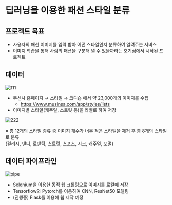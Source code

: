 # 딥러닝을 이용한 패션 스타일 분류

## 프로젝트 목표
* 사용자의 패션 이미지를 입력 받아 어떤 스타일인지 분류하여 알려주는 서비스
* 이미지 학습을 통해 사람의 패션을 구분해 낼 수 있을까라는 호기심에서 시작된 프로젝트

## 데이터
![111](https://user-images.githubusercontent.com/86766081/175889300-bf295912-107c-443c-99e8-e3c95ce11ed8.png)
* 무신사 홈페이지 → 스타일 → 코디숍 에서 약 23,000개의 이미지를 수집
    * https://www.musinsa.com/app/styles/lists
* 이미지별 스타일(캐주얼, 스트릿 등)을 라벨로 하여 저장

![222](https://user-images.githubusercontent.com/86766081/175889933-3436a6ad-0eee-46ef-9c25-a53d00c05452.png)

※ 총 12개의 스타일 종류 중 이미지 개수가 너무 적은 스타일을 제거 후 총 8개의 스타일로 분류  
(걸리시, 댄디, 로맨틱, 스트릿, 스포츠, 시크, 캐주얼, 포멀)

## 데이터 파이프라인
![pipe](https://user-images.githubusercontent.com/86766081/176106803-f7f6bc3b-54a6-449e-8972-af651dc0a5e4.png)


* Selenium을 이용한 동적 웹 크롤링으로 이미지를 로컬에 저장
* Tensorflow와 Pytorch를 이용하여 CNN, ResNet50 모델링
* (진행중) Flask를 이용해 웹 제작 예정
